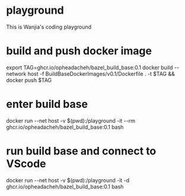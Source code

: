 # playground

This is Wanjia's coding playground

# build and push docker image
export TAG=ghcr.io/opheadacheh/bazel_build_base:0.1
docker build --network host -f BuildBaseDockerImages/v0.1/Dockerfile . -t $TAG && docker push $TAG

# enter build base
docker run --net host -v $(pwd):/playground -it --rm ghcr.io/opheadacheh/bazel_build_base:0.1 bash

# run build base and connect to VScode
docker run --net host -v $(pwd):/playground -it -d ghcr.io/opheadacheh/bazel_build_base:0.1 bash
